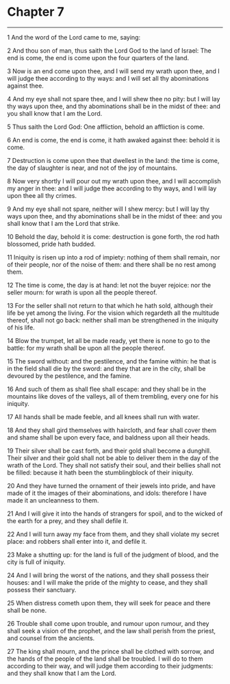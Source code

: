 # Chapter 7

***

1 And the word of the Lord came to me, saying:

2 And thou son of man, thus saith the Lord God to the land of Israel: The end is come, the end is come upon the four quarters of the land.

3 Now is an end come upon thee, and I will send my wrath upon thee, and I will judge thee according to thy ways: and I will set all thy abominations against thee.

4 And my eye shall not spare thee, and I will shew thee no pity: but I will lay thy ways upon thee, and thy abominations shall be in the midst of thee: and you shall know that I am the Lord.

5 Thus saith the Lord God: One affliction, behold an affliction is come.

6 An end is come, the end is come, it hath awaked against thee: behold it is come.

7 Destruction is come upon thee that dwellest in the land: the time is come, the day of slaughter is near, and not of the joy of mountains.

8 Now very shortly I will pour out my wrath upon thee, and I will accomplish my anger in thee: and I will judge thee according to thy ways, and I will lay upon thee all thy crimes.

9 And my eye shall not spare, neither will I shew mercy: but I will lay thy ways upon thee, and thy abominations shall be in the midst of thee: and you shall know that I am the Lord that strike.

10 Behold the day, behold it is come: destruction is gone forth, the rod hath blossomed, pride hath budded.

11 Iniquity is risen up into a rod of impiety: nothing of them shall remain, nor of their people, nor of the noise of them: and there shall be no rest among them.

12 The time is come, the day is at hand: let not the buyer rejoice: nor the seller mourn: for wrath is upon all the people thereof.

13 For the seller shall not return to that which he hath sold, although their life be yet among the living. For the vision which regardeth all the multitude thereof, shall not go back: neither shall man be strengthened in the iniquity of his life.

14 Blow the trumpet, let all be made ready, yet there is none to go to the battle: for my wrath shall be upon all the people thereof.

15 The sword without: and the pestilence, and the famine within: he that is in the field shall die by the sword: and they that are in the city, shall be devoured by the pestilence, and the famine.

16 And such of them as shall flee shall escape: and they shall be in the mountains like doves of the valleys, all of them trembling, every one for his iniquity.

17 All hands shall be made feeble, and all knees shall run with water.

18 And they shall gird themselves with haircloth, and fear shall cover them and shame shall be upon every face, and baldness upon all their heads.

19 Their silver shall be cast forth, and their gold shall become a dunghill. Their silver and their gold shall not be able to deliver them in the day of the wrath of the Lord. They shall not satisfy their soul, and their bellies shall not be filled: because it hath been the stumblingblock of their iniquity.

20 And they have turned the ornament of their jewels into pride, and have made of it the images of their abominations, and idols: therefore I have made it an uncleanness to them.

21 And I will give it into the hands of strangers for spoil, and to the wicked of the earth for a prey, and they shall defile it.

22 And I will turn away my face from them, and they shall violate my secret place: and robbers shall enter into it, and defile it.

23 Make a shutting up: for the land is full of the judgment of blood, and the city is full of iniquity.

24 And I will bring the worst of the nations, and they shall possess their houses: and I will make the pride of the mighty to cease, and they shall possess their sanctuary.

25 When distress cometh upon them, they will seek for peace and there shall be none.

26 Trouble shall come upon trouble, and rumour upon rumour, and they shall seek a vision of the prophet, and the law shall perish from the priest, and counsel from the ancients.

27 The king shall mourn, and the prince shall be clothed with sorrow, and the hands of the people of the land shall be troubled. I will do to them according to their way, and will judge them according to their judgments: and they shall know that I am the Lord.


